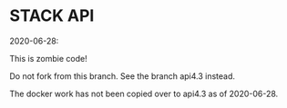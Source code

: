 # STACK API

2020-06-28: 

This is zombie code!  

Do not fork from this branch.  See the branch api4.3 instead.

The docker work has not been copied over to api4.3 as of 2020-06-28.